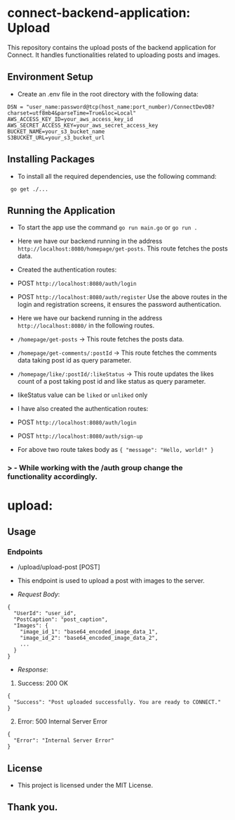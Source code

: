 # connect-backend-application: Upload

This repository contains the upload posts of the backend application for Connect. It handles functionalities related to uploading posts and images.

## Environment Setup

- Create an .env file in the root directory with the following data:

```
DSN = "user_name:password@tcp(host_name:port_number)/ConnectDevDB?charset=utf8mb4&parseTime=True&loc=Local"
AWS_ACCESS_KEY_ID=your_aws_access_key_id
AWS_SECRET_ACCESS_KEY=your_aws_secret_access_key
BUCKET_NAME=your_s3_bucket_name
S3BUCKET_URL=your_s3_bucket_url

```

## Installing Packages

- To install all the required dependencies, use the following command:

` go get ./...`

## Running the Application

- To start the app use the command `go run main.go` or `go run .`

- Here we have our backend running in the address `http://localhost:8080/homepage/get-posts`. This route fetches the posts data.
- Created the authentication routes:
 - POST `http://localhost:8080/auth/login` 
 - POST `http://localhost:8080/auth/register`
 Use the above routes in the login and registration screens, it ensures the password authentication.

- Here we have our backend running in the address `http://localhost:8080/` in the following routes.
 - `/homepage/get-posts` -> This route fetches the posts data.
 - `/homepage/get-comments/:postId` -> This route fetches the comments data taking post id as query parameter.
 - `/homepage/like/:postId/:likeStatus` -> This route updates the likes count of a post taking post id and like status as query parameter.
- likeStatus value can be `liked` or `unliked` only

- I have also created the authentication routes:
 - POST `http://localhost:8080/auth/login` 
 - POST `http://localhost:8080/auth/sign-up`
 - For above two route takes body as `{
    "message": "Hello, world!"
}`

### > - While working with the /auth group change the functionality accordingly.

# upload:

## Usage

### Endpoints

- /upload/upload-post [POST]
- This endpoint is used to upload a post with images to the server.

- _Request Body_:

```
{
  "UserId": "user_id",
  "PostCaption": "post_caption",
  "Images": {
    "image_id_1": "base64_encoded_image_data_1",
    "image_id_2": "base64_encoded_image_data_2",
    ...
  }
}
```

- _Response_:

1. Success: 200 OK

```
{
  "Success": "Post uploaded successfully. You are ready to CONNECT."
}
```

2. Error: 500 Internal Server Error

```
{
  "Error": "Internal Server Error"
}
```

## License

- This project is licensed under the MIT License.



## Thank you.